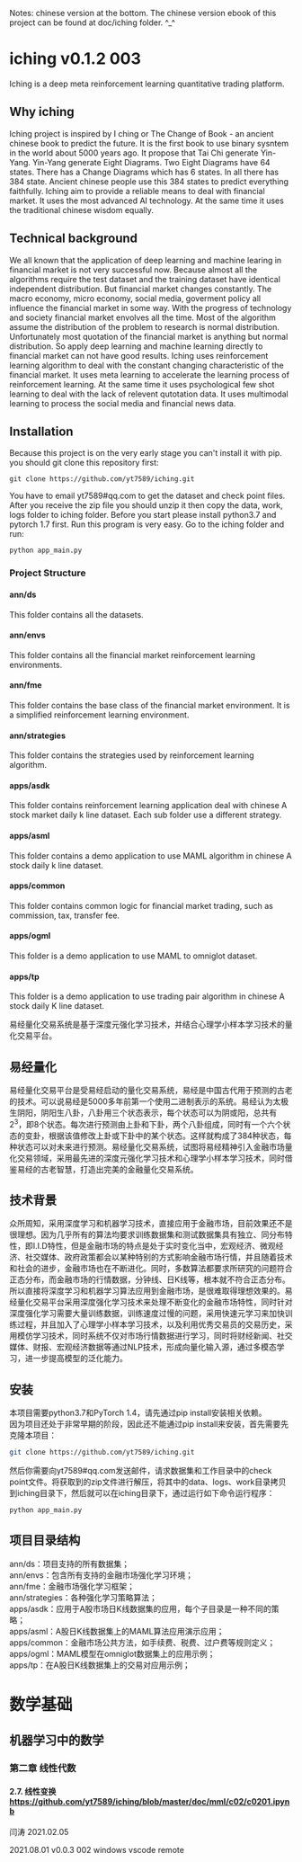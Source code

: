 Notes: chinese version at the bottom. The chinese version ebook of this project can be found at doc/iching folder. ^_^
# iching v0.1.2 003
Iching is a deep meta reinforcement learning quantitative trading platform.
## Why iching
Iching project is inspired by I ching or The Change of Book - an ancient chinese book to predict the future. It is the first book to use binary sysntem in the world about 5000 years ago. It propose that Tai Chi generate Yin-Yang. Yin-Yang generate Eight Diagrams. Two Eight Diagrams have 64 states. There has a Change Diagrams which has 6 states. In all there has 384 state. Ancient chinese people use this 384 states to predict everything faithfully.
Iching aim to provide a reliable means to deal with financial market. It uses the most advanced AI technology. At the same time it uses the traditional chinese wisdom equally.
## Technical background
We all known that the application of deep learning and machine learing in financial market is not very successful now. Because almost all the algorithms require the test dataset and the training dataset have identical independent distribution. But financial market changes constantly. The macro economy, micro economy, social media, goverment policy all influence the financial market in some way. With the progress of technology and society financial market envolves all the time. Most of the algorithm assume the distribution of the problem to research is normal distribution. Unfortunately most quotation of the financial market is anything but normal distribution. So apply deep learning and machine learning directly to financial market can not have good results.
Iching uses reinforcement learning algorithm to deal with the constant changing characteristic of the financial market. It uses meta learning to accelerate the learning process of reinforcement learning. At the same time it uses psychological few shot learning to deal with the lack of relevent qutotation data. It uses multimodal learning to process the social media and financial news data.
## Installation
Because this project is on the very early stage you can't install it with pip. you should git clone this repository first:
```
git clone https://github.com/yt7589/iching.git
```
You have to email yt7589#qq.com to get the dataset and check point files. After you receive the zip file you should unzip it then copy the data, work, logs folder to iching folder.
Before you start please install python3.7 and pytorch 1.7 first.
Run this program is very easy. Go to the iching folder and run:
```
python app_main.py
```
### Project Structure
#### ann/ds
This folder contains all the datasets.
#### ann/envs
This folder contains all the financial market reinforcement learning environments.
#### ann/fme
This folder contains the base class of the financial market environment. It is a simplified reinforcement learning environment.
#### ann/strategies
This folder contains the strategies used by reinforcement learning algorithm.
#### apps/asdk
This folder contains reinforcement learning application deal with chinese A stock market daily k line dataset. Each sub folder use a different strategy.
#### apps/asml
This folder contains a demo application to use MAML algorithm in chinese A stock daily k line dataset.
#### apps/common
This folder contains common logic for financial market trading, such as commission, tax, transfer fee.
#### apps/ogml
This folder is a demo application to use MAML to omniglot dataset.
#### apps/tp
This folder is a demo application to use trading pair algorithm in chinese A stock daily K line dataset.

易经量化交易系统是基于深度元强化学习技术，并结合心理学小样本学习技术的量化交易平台。  
## 易经量化
易经量化交易平台是受易经启动的量化交易系统，易经是中国古代用于预测的古老的技术。可以说易经是5000多年前第一个使用二进制表示的系统。易经认为太极生阴阳，阴阳生八卦，八卦用三个状态表示，每个状态可以为阴或阳，总共有$2^3$，即8个状态。每次进行预测由上卦和下卦，两个八卦组成，同时有一个六个状态的变卦，根据该值修改上卦或下卦中的某个状态。这样就构成了384种状态，每种状态可以对未来进行预测。易经量化交易系统，试图将易经精神引入金融市场量化交易领域，采用最先进的深度元强化学习技术和心理学小样本学习技术，同时借鉴易经的古老智慧，打造出完美的金融量化交易系统。
## 技术背景
众所周知，采用深度学习和机器学习技术，直接应用于金融市场，目前效果还不是很理想。因为几乎所有的算法均要求训练数据集和测试数据集具有独立、同分布特性，即I.I.D特性，但是金融市场的特点是处于实时变化当中，宏观经济、微观经济、社交媒体、政府政策都会以某种特别的方式影响金融市场行情，并且随着技术和社会的进步，金融市场也在不断进化。同时，多数算法都要求所研究的问题符合正态分布，而金融市场的行情数据，分钟线、日K线等，根本就不符合正态分布。所以直接将深度学习和机器学习算法应用到金融市场，是很难取得理想效果的。易经量化交易平台采用深度强化学习技术来处理不断变化的金融市场特性，同时针对深度强化学习需要大量训练数据，训练速度过慢的问题，采用快速元学习来加快训练过程，并且加入了心理学小样本学习技术，以及利用优秀交易员的交易历史，采用模仿学习技术，同时系统不仅对市场行情数据进行学习，同时将财经新闻、社交媒体、财报、宏观经济数据等通过NLP技术，形成向量化输入源，通过多模态学习，进一步提高模型的泛化能力。
## 安装
本项目需要python3.7和PyTorch 1.4，请先通过pip install安装相关依赖。  
因为项目还处于非常早期的阶段，因此还不能通过pip install来安装，首先需要先克隆本项目：
```bash
git clone https://github.com/yt7589/iching.git
```
然后你需要向yt7589#qq.com发送邮件，请求数据集和工作目录中的check point文件。将获取到的zip文件进行解压，将其中的data、logs、work目录拷贝到iching目录下，然后就可以在iching目录下，通过运行如下命令运行程序：
```bash
python app_main.py
```
## 项目目录结构
ann/ds：项目支持的所有数据集；  
ann/envs：包含所有支持的金融市场强化学习环境；  
ann/fme：金融市场强化学习框架；  
ann/strategies：各种强化学习策略算法；  
apps/asdk：应用于A股市场日K线数据集的应用，每个子目录是一种不同的策略；  
apps/asml：A股日K线数据集上的MAML算法应用演示应用；  
apps/common：金融市场公共方法，如手续费、税费、过户费等规则定义；  
apps/ogml：MAML模型在omniglot数据集上的应用示例；  
apps/tp：在A股日K线数据集上的交易对应用示例；

# 数学基础
## 机器学习中的数学
### 第二章 线性代数
#### 2.7. 线性变换 https://github.com/yt7589/iching/blob/master/doc/mml/c02/c0201.ipynb


闫涛 2021.02.05  

2021.08.01 v0.0.3 002 windows vscode remote
